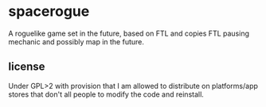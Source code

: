# spacerogue
A roguelike game set in the future, based on FTL and copies FTL pausing mechanic and possibly map in the future.
## license
Under GPL>2 with provision that I am allowed to distribute on platforms/app stores that don't all people to modify the code and reinstall.
